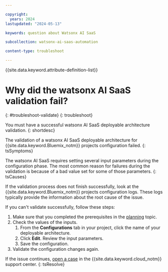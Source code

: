 ```yaml
---

copyright:
  years: 2024
lastupdated: "2024-05-13"

keywords: question about Watsonx AI SaaS

subcollection: watsonx-ai-saas-automation

content-type: troubleshoot

---
```


{{site.data.keyword.attribute-definition-list}}

# Why did the watsonx AI SaaS validation fail?
{: #troubleshoot-validate}
{: troubleshoot}

You must have a successful watsonx AI SaaS deployable architecture validation.
{: shortdesc}

The validation of a watsonx AI SaaS deployable architecture for {{site.data.keyword.Bluemix_notm}} projects configuration failed.
{: tsSymptoms}

The watsonx AI SaaS requires setting several input parameters during the configuration phase. The most common reason for failures during the validation is because of a bad value set for some of those parameters.
{: tsCauses}

If the validation process does not finish successfully, look at the {{site.data.keyword.Bluemix_notm}} projects configuration logs.
These logs typically provide the information about the root cause of the issue.

If you can't validate successfully, follow these steps:

1.  Make sure that you completed the prerequisites in the [planning](/docs/watsonx-ai-saas-automation?topic=watsonx-ai-saas-automation-planning) topic.
2.  Check the values of the inputs.
      1. From the **Configurations** tab in your project, click the name of your deployable architecture.
      2. Click **Edit**. Review the input parameters.
      3. Save the configuration.
3.  Validate the configuration changes again.

If the issue continues, [open a case](/docs/watsonx-ai-saas-automation?topic=watsonx-ai-saas-automation-help-and-support) in the {{site.data.keyword.cloud_notm}} support center.
{: tsResolve}
